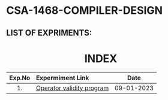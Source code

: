 # CSA-1468-COMPILER-DESIGN
## LIST OF EXPRIMENTS:

<h1 align="center"> INDEX </h1>



|Exp.No 		|Expermiment Link  	|Date 	|
|:---:|:---|:---:|
|1.		|[Operator validity program ](https://github.com/Gowtham152003/CSA-1468-COMPILER-DESIGN/blob/main/operator%20validity%20program%20in%20c )	|09-01-2023	|

